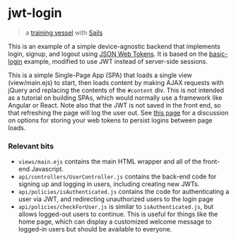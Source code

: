 # jwt-login

> a [training vessel](https://github.com/sails101) with [Sails](http://sailsjs.org)

This is an example of a simple device-agnostic backend that implements login, signup, and logout using [JSON Web Tokens](https://jwt.io/introduction/).  It is based on the [basic-login](https://github.com/sails101/basic-login) example, modified to use JWT instead of server-side sessions.

This is a simple Single-Page App (SPA) that loads a single view (view/main.ejs) to start, then loads content by making AJAX requests with jQuery and replacing the contents of the `#content` div.  This is not intended as a tutorial on building SPAs, which would normally use a framework like Angular or React.  Note also that the JWT is not saved in the front end, so that refreshing the page will log the user out.  See [this page](https://stormpath.com/blog/where-to-store-your-jwts-cookies-vs-html5-web-storage/) for a discussion on options for storing your web tokens to persist logins between page loads.

### Relevant bits

* `views/main.ejs` contains the main HTML wrapper and all of the front-end Javascript.
* `api/controllers/UserController.js` contains the back-end code for signing up and logging in users, including creating new JWTs.
* `api/policies/isAuthenticated.js` contains the code for authenticating a user via JWT, and redirecting unauthorized users to the login page
* `api/policies/checkForUser.js` is similar to `isAuthenticated.js`, but allows logged-out users to continue.  This is useful for things like the home page, which can display a customized welcome message to logged-in users but should be available to everyone.
